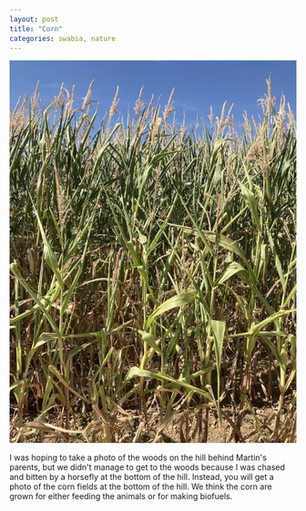 ```yaml
---
layout: post
title: "Corn"
categories: swabia, nature
---
```

<img src="/images/2022-08-14.jpg" alt="corn" class="center">

I was hoping to take a photo of the woods on the hill behind Martin's parents, but we didn't manage to get to the woods because I was chased and bitten by a horsefly at the bottom of the hill. Instead, you will get a photo of the corn fields at the bottom of the hill. We think the corn are grown for either feeding the animals or for making biofuels. 